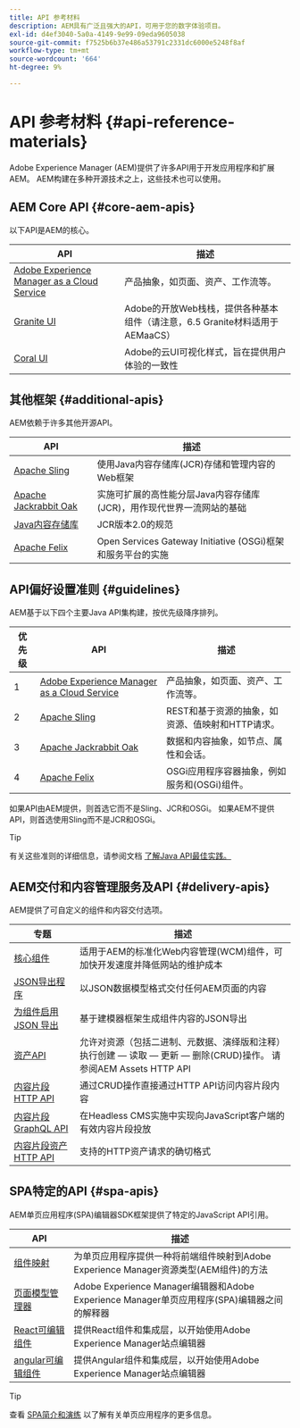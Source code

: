 ```yaml
---
title: API 参考材料
description: AEM具有广泛且强大的API，可用于您的数字体验项目。
exl-id: d4ef3040-5a0a-4149-9e99-09eda9605038
source-git-commit: f7525b6b37e486a53791c2331dc6000e5248f8af
workflow-type: tm+mt
source-wordcount: '664'
ht-degree: 9%

---
```


# API 参考材料 {#api-reference-materials}

Adobe Experience Manager (AEM)提供了许多API用于开发应用程序和扩展AEM。 AEM构建在多种开源技术之上，这些技术也可以使用。

## AEM Core API {#core-aem-apis}

以下API是AEM的核心。

| API | 描述 |
|---|---|
| [Adobe Experience Manager as a Cloud Service](https://www.adobe.io/experience-manager/reference-materials/cloud-service/javadoc/index.html) | 产品抽象，如页面、资产、工作流等。 |
| [Granite UI](https://helpx.adobe.com/experience-manager/6-5/sites/developing/using/reference-materials/granite-ui/api/jcr_root/libs/granite/ui/index.html#) | Adobe的开放Web栈栈，提供各种基本组件（请注意，6.5 Granite材料适用于AEMaaCS） |
| [Coral UI](https://opensource.adobe.com/coral-spectrum/documentation/) | Adobe的云UI可视化样式，旨在提供用户体验的一致性 |

<!---
|Editor core JavaScript API reference|Provides all the base objects and concepts to support authoring of content resources|
--->

## 其他框架 {#additional-apis}

AEM依赖于许多其他开源API。

| API | 描述 |
|---|---|
| [Apache Sling](https://sling.apache.org/apidocs/sling11/) | 使用Java内容存储库(JCR)存储和管理内容的Web框架 |
| [Apache Jackrabbit Oak](https://jackrabbit.apache.org/oak/docs/oak_api/overview.html) | 实施可扩展的高性能分层Java内容存储库(JCR)，用作现代世界一流网站的基础 |
| [Java内容存储库](https://www.adobe.io/experience-manager/reference-materials/spec/javax.jcr/javadocs/jcr-2.0/index.html) | JCR版本2.0的规范 |
| [Apache Felix](https://felix.apache.org) | Open Services Gateway Initiative (OSGi)框架和服务平台的实施 |

## API偏好设置准则 {#guidelines}

AEM基于以下四个主要Java API集构建，按优先级降序排列。

| 优先级 | API | 描述 |
|---|---|---|
| 1 | [Adobe Experience Manager as a Cloud Service](https://www.adobe.io/experience-manager/reference-materials/cloud-service/javadoc/index.html) | 产品抽象，如页面、资产、工作流等。 |
| 2 | [Apache Sling](https://sling.apache.org/apidocs/sling11/) | REST和基于资源的抽象，如资源、值映射和HTTP请求。 |
| 3 | [Apache Jackrabbit Oak](https://jackrabbit.apache.org/oak/docs/oak_api/overview.html) | 数据和内容抽象，如节点、属性和会话。 |
| 4 | [Apache Felix](https://felix.apache.org/) | OSGi应用程序容器抽象，例如服务和(OSGi)组件。 |

如果API由AEM提供，则首选它而不是Sling、JCR和OSGi。 如果AEM不提供API，则首选使用Sling而不是JCR和OSGi。

>[!TIP]
>
>有关这些准则的详细信息，请参阅文档 [了解Java API最佳实践。](https://experienceleague.adobe.com/docs/experience-manager-learn/foundation/development/understand-java-api-best-practices.html)

## AEM交付和内容管理服务及API {#delivery-apis}

AEM提供了可自定义的组件和内容交付选项。

| 专题 | 描述 |
|---|---|
| [核心组件](https://experienceleague.adobe.com/docs/experience-manager-core-components/using/introduction.html) | 适用于AEM的标准化Web内容管理(WCM)组件，可加快开发速度并降低网站的维护成本 |
| [JSON导出程序](/help/implementing/developing/components/json-exporter.md) | 以JSON数据模型格式交付任何AEM页面的内容 |
| [为组件启用 JSON 导出](/help/implementing/developing/components/enabling-json-exporter.md) | 基于建模器框架生成组件内容的JSON导出 |
| [资产API](/help/assets/mac-api-assets.md) | 允许对资源（包括二进制、元数据、演绎版和注释）执行创建 — 读取 — 更新 — 删除(CRUD)操作。 请参阅AEM Assets HTTP API |
| [内容片段HTTP API](/help/assets/content-fragments/assets-api-content-fragments.md) | 通过CRUD操作直接通过HTTP API访问内容片段内容 |
| [内容片段GraphQL API](/help/headless/graphql-api/content-fragments.md) | 在Headless CMS实施中实现向JavaScript客户端的有效内容片段投放 |
| [内容片段资产HTTP API](https://experienceleague.adobe.com/docs/experience-manager-cloud-service/assets/admin/mac-api-assets.html) | 支持的HTTP资产请求的确切格式 |

## SPA特定的API {#spa-apis}

AEM单页应用程序(SPA)编辑器SDK框架提供了特定的JavaScript API引用。

| API | 描述 |
|---|---|
| [组件映射](https://www.npmjs.com/package/@adobe/aem-spa-component-mapping) | 为单页应用程序提供一种将前端组件映射到Adobe Experience Manager资源类型(AEM组件)的方法 |
| [页面模型管理器](https://www.npmjs.com/package/@adobe/aem-spa-page-model-manager) | Adobe Experience Manager编辑器和Adobe Experience Manager单页应用程序(SPA)编辑器之间的解释器 |
| [React可编辑组件](https://www.npmjs.com/package/@adobe/aem-react-editable-components) | 提供React组件和集成层，以开始使用Adobe Experience Manager站点编辑器 |
| [angular可编辑组件](https://www.npmjs.com/package/@adobe/aem-angular-editable-components) | 提供Angular组件和集成层，以开始使用Adobe Experience Manager站点编辑器 |

>[!TIP]
>
>查看 [SPA简介和演练](/help/implementing/developing/hybrid/introduction.md) 以了解有关单页应用程序的更多信息。
